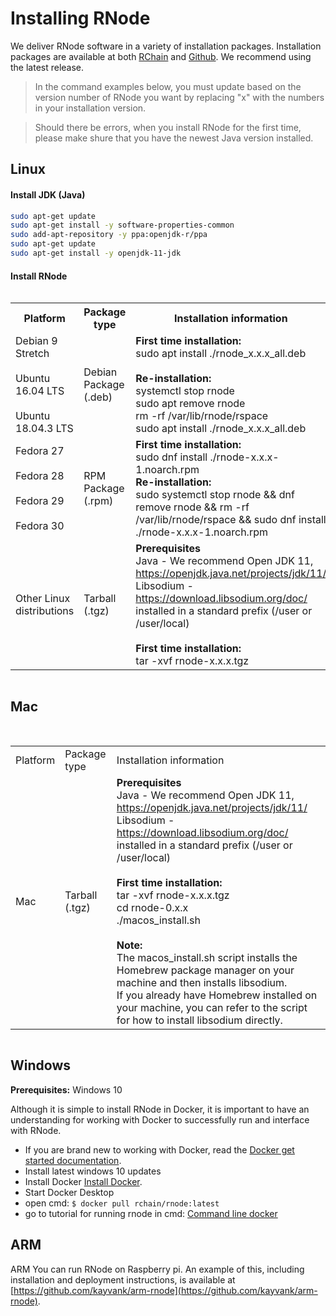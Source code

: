 # Installing RNode

We deliver RNode software in a variety of installation packages. Installation packages are available at both [RChain](https://developer.rchain.coop) and [Github](https://github.com/rchain/rchain/releases). We recommend using the latest release.

> In the command examples below, you must update based on the version number of RNode you want by replacing "x" with the numbers in your installation version.

> Should there be errors, when you install RNode for the first time, please make shure that you have the newest Java version installed.

## Linux

#### Install JDK (Java)

```sh
sudo apt-get update
sudo apt-get install -y software-properties-common
sudo add-apt-repository -y ppa:openjdk-r/ppa
sudo apt-get update
sudo apt-get install -y openjdk-11-jdk
```

#### Install RNode

<div style='overflow-x:auto'>
<table class="tg">
  <tr>
    <th class="tg-0pky">Platform</th>
    <th class="tg-0pky">Package type</th>
    <th class="tg-0pky">Installation information</th>
  </tr>
  <tr>
    <td class="tg-0pky">Debian 9 Stretch<br><br>Ubuntu 16.04 LTS<br><br>Ubuntu 18.04.3 LTS<br></td>
    <td class="tg-0pky">Debian Package (.deb)</td>
    <td class="tg-0pky"><span style="font-weight:bold">First time installation:</span><br>sudo apt install ./rnode_x.x.x_all.deb<br><br><span style="font-weight:bold">Re-installation:</span><br>systemctl stop rnode<br>sudo apt remove rnode <br>rm -rf /var/lib/rnode/rspace<br>sudo apt install ./rnode_x.x.x_all.deb<br></td>
  </tr>
  <tr>
    <td class="tg-0pky">Fedora 27<br><br>Fedora 28<br><br>Fedora 29<br><br>Fedora 30</td>
    <td class="tg-0pky">RPM Package (.rpm)</td>
    <td class="tg-0pky"><span style="font-weight:bold">First time installation:</span><br>sudo dnf install ./rnode-x.x.x-1.noarch.rpm<br><span style="font-weight:bold">Re-installation:</span><br>sudo systemctl stop rnode &amp;&amp; dnf remove rnode &amp;&amp; rm -rf /var/lib/rnode/rspace &amp;&amp; sudo dnf install ./rnode-x.x.x-1.noarch.rpm<br></td>
  </tr>
  <tr>
    <td class="tg-0pky">Other Linux distributions</td>
    <td class="tg-0pky">Tarball (.tgz)</td>
    <td class="tg-0pky"><span style="font-weight:bold">Prerequisites </span><br>Java - We recommend Open JDK 11, <a href="https://openjdk.java.net/projects/jdk/11/">https://openjdk.java.net/projects/jdk/11/</a><br>Libsodium - <a href="https://download.libsodium.org/doc/">https://download.libsodium.org/doc/ </a>installed in a standard prefix (/user or /user/local)<br><br><span style="font-weight:bold">First time installation:</span><br>tar -xvf rnode-x.x.x.tgz<br></td>
  </tr>
</table>
</div>

## Mac

<br/>
<div style='overflow-x:auto'>
  <table class="tg">
  <tr>
    <td class="tg-0pky">Platform</td>
    <td class="tg-0pky">Package type</td>
    <td class="tg-0pky">Installation information</td>
  </tr>
  <tr>
    <td class="tg-0pky">Mac<br></td>
    <td class="tg-0pky">Tarball (.tgz)</td>
    <td class="tg-0pky"><span style="font-weight:bold">Prerequisites</span><br>Java - We recommend Open JDK 11, <a href="https://openjdk.java.net/projects/jdk/11/">https://openjdk.java.net/projects/jdk/11/</a><br>Libsodium - <a href="https://download.libsodium.org/doc/">https://download.libsodium.org/doc/ </a>installed in a standard prefix (/user or /user/local)<br><br><span style="font-weight:bold">First time installation:</span><br>tar -xvf rnode-x.x.x.tgz<br>cd rnode-0.x.x<br>./macos_install.sh<br> <br><span style="font-weight:bold">Note: </span><br>The macos_install.sh script installs the Homebrew package manager on your machine and then installs libsodium.<br>If you already have Homebrew installed on your machine, you can refer to the script for how to install libsodium directly.<br></td>
  </tr>
</table>
  </div>

## Windows

**Prerequisites:**
Windows 10

Although it is simple to install RNode in Docker, it is important to have an understanding for working with Docker to successfully run and interface with RNode.

- If you are brand new to working with Docker, read the [Docker get started documentation](https://docs.docker.com/docker-for-windows/).
- Install latest windows 10 updates
- Install Docker [Install Docker](https://docs.docker.com/docker-for-windows/install/).
- Start Docker Desktop
- open cmd: `$ docker pull rchain/rnode:latest`
- go to tutorial for running rnode in cmd: [Command line docker](/docs/running-rnode-docker)

## ARM

ARM
You can run RNode on Raspberry pi. An example of this, including installation and deployment instructions, is available at [https://github.com/kayvank/arm-rnode](https://github.com/kayvank/arm-rnode).
